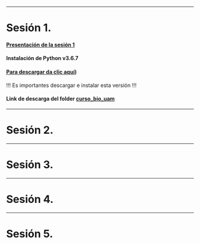 <hr />

# Sesión 1.
#### [Presentación de la sesión 1](https://raw.githubusercontent.com/eduardo1011/curso_08_2021/main/Presentacion1.pdf)
#### **Instalación de Python v3.6.7**
#### [Para descargar da clic aquí](https://www.python.org/ftp/python/3.6.7/python-3.6.7-amd64.exe))
!!! Es importantes descargar e instalar esta versión !!!

#### Link de descarga del folder [curso_bio_uam](https://drive.google.com/drive/folders/1azmsh3IvICULqIJZvZutQWRAkopzj1CV?usp=sharing)


<hr />

# Sesión 2.

<hr />

# Sesión 3.

<hr />

# Sesión 4.

<hr />

# Sesión 5.



